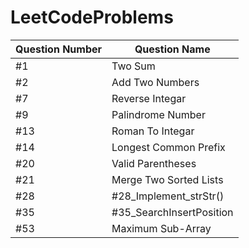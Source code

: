 # LeetCodeProblems

| Question Number  |        Question Name   |
| --------------------- | -----------------------  |
|               #1            |            Two Sum          |
|               #2            |  Add Two Numbers  |
|               #7            |  Reverse Integar      |
|               #9            |Palindrome Number | 
|               #13          |  Roman To Integar   |
|               #14          |  Longest Common Prefix |
|               #20          |  Valid Parentheses   |
|               #21          |  Merge Two Sorted Lists  |
|               #28          |  #28_Implement_strStr() |
|               #35          |  #35_SearchInsertPosition  |
|               #53          | Maximum Sub-Array |

